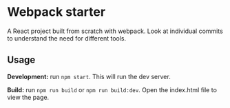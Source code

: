 # Webpack starter

A React project built from scratch with webpack. Look at individual commits to understand the need for different tools.

## Usage

**Development:** run `npm start`. This will run the dev server.

**Build:** run `npm run build` or `npm run build:dev`. Open the index.html file to view the page.
